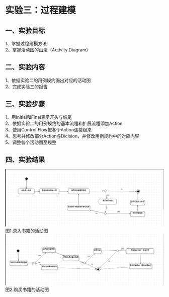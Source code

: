 # 实验三：过程建模

## 一、实验目标

1、掌握过程建模方法  
2、掌握活动图的画法（Activity Diagram）  

## 二、实验内容

1、依据实验二的用例规约画出对应的活动图  
2、完成实验三的报告  

## 三、实验步骤

1、用Initial和Final表示开头与结尾  
2、依据实验二的用例规约的基本流程和扩展流程添加Action  
3、使用Control Flow把各个Action连接起来  
4、思考并修改部分Action与Dicision，并修改用例规约中的对应内容  
5、调整各个活动图至规整  

## 四、实验结果

![用例图](./Lab_03_ActivityDiagram1.jpg)    
图1.录入书籍的活动图  
![用例图](./Lab_03_ActivityDiagram2.jpg)    
图2.购买书籍的活动图  